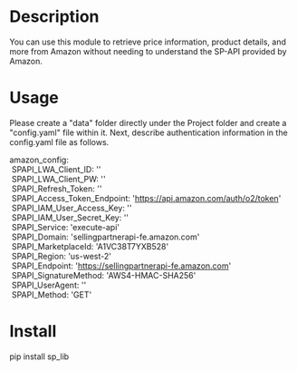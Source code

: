 # Description
You can use this module to retrieve price information, product details, and more from Amazon without needing to understand the SP-API provided by Amazon.

# Usage
Please create a "data" folder directly under the Project folder and create a "config.yaml" file within it.
Next, describe authentication information in the config.yaml file as follows.

amazon_config:  
  &nbsp;SPAPI_LWA_Client_ID: ''  
  &nbsp;SPAPI_LWA_Client_PW: ''  
  &nbsp;SPAPI_Refresh_Token: ''  
  &nbsp;SPAPI_Access_Token_Endpoint: 'https://api.amazon.com/auth/o2/token'  
  &nbsp;SPAPI_IAM_User_Access_Key: ''  
  &nbsp;SPAPI_IAM_User_Secret_Key: ''  
  &nbsp;SPAPI_Service: 'execute-api'  
  &nbsp;SPAPI_Domain: 'sellingpartnerapi-fe.amazon.com'  
  &nbsp;SPAPI_MarketplaceId: 'A1VC38T7YXB528'  
  &nbsp;SPAPI_Region: 'us-west-2'  
  &nbsp;SPAPI_Endpoint: 'https://sellingpartnerapi-fe.amazon.com'  
  &nbsp;SPAPI_SignatureMethod: 'AWS4-HMAC-SHA256'  
  &nbsp;SPAPI_UserAgent: ''  
  &nbsp;SPAPI_Method: 'GET'  

# Install
pip install sp_lib
